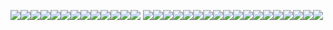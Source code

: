 ![](https://github.com/konigcorpse/konigcorpse/assets/137476909/6b9d8817-aaf2-4e93-a7a3-b5cd40d6345f)![](https://github.com/konigcorpse/konigcorpse/assets/137476909/4a006f11-03eb-41ed-b307-2901a72f1f72)![](https://64.media.tumblr.com/61ed3656fea17774678e6d10b0280f81/68aa877d24820849-6a/s100x200/31089fe968cdeb103c673225e7efa4584903e60b.gif)![](https://64.media.tumblr.com/9245a15dad34f3b6bd5179908407ec73/e16d9c3fd8438e13-af/s100x200/ccf910778204ed13b524dc4db741a009fb08e47c.jpg)![](https://64.media.tumblr.com/2b3667c64707854c870bfaeab405ff66/87a60c4bf59d1130-8d/s100x200/8122a2094039d95b3815ff13cc78273532740c95.gif)![](https://64.media.tumblr.com/dd8819522e5cfe8b7db8836f4fe53ac4/94152cface8e71f3-6b/s100x200/1f2420ba30694cec0386552579e05fcba53888a3.gif)![](https://64.media.tumblr.com/ecd8a4f5188283bbd64f6b72edbb3ba6/f574b1971452eaa0-1e/s100x200/5fac2c545b6e191669d60b1117365d5522b1e8c2.gif)![](https://64.media.tumblr.com/b932c992a66b8e223c3e01385edd6c6e/e16d9c3fd8438e13-bd/s100x200/137902ac14ba8c31abd2a4c2f5c87b422443054d.pnj)![](https://64.media.tumblr.com/b0b8182e3216c710e5c4d2251201af49/b3d83bbf44993478-9a/s100x200/00f5774708742ebfeed9ea6b5498f3f67d31b173.gif)![](https://64.media.tumblr.com/06823f9b41af798cb896f59aa4b78af7/186bd89cfe934a48-b0/s100x200/4ba2d1e88b3f5d077dcc5472fb37f5a9c9472a13.pnj)![](https://64.media.tumblr.com/6d7e654d9e5acb8c8e63e3c36a0b1cfd/884eea48d188fc7b-3d/s100x200/dcf2001636e03f53a0384133dc521b230983d2e6.pnj)![](https://64.media.tumblr.com/fe3076eafe8c992e645ea4aee027961e/884eea48d188fc7b-4e/s100x200/74f6a19aa6f7cb1df2796f809670c497eaa82d48.pnj)![](https://64.media.tumblr.com/2255b4830abed444fc88f21b1b262edc/884eea48d188fc7b-24/s100x200/107402511a16b0ad9848910190c9e8bd6d77871c.pnj) ![](https://64.media.tumblr.com/4a686b996c12a40921fae5214df4232f/f574b1971452eaa0-19/s100x200/3924f1a44f72dfb7ed221b11c2519bf42de584b8.gif)![](https://camo.githubusercontent.com/38d91840c92bb5bcda31769b189096edbaaa4bb53f9228a317a3cd61ad69f035/68747470733a2f2f6d656469612e646973636f72646170702e6e65742f6174746163686d656e74732f313131373333373133353333313134373739382f313131373333373235323235313537343336332f61623338396535312e6a7067)![](https://64.media.tumblr.com/38747c93d4642213e581cab971a38aec/f16ec49f76e0b687-4f/s100x200/0cfdb19e5669c8985745a137c38d455bfee235fd.jpg)![](https://64.media.tumblr.com/12da7add0f49f01e1844e5301c5f7357/a45f1f281c342d3f-86/s100x200/95ed4e3444eb078c97ae708d4f19b43ca5e64bf6.pnj)![](https://64.media.tumblr.com/354cabee3737f562a77308673eae7685/2b2b6411073cf107-10/s100x200/ff6a03ccf3d2a2aefab28c8ad618c8cd9c412fb0.gif)![](https://64.media.tumblr.com/046316101ba28cf39d891615c97fdcc8/2b2b6411073cf107-cd/s100x200/6ec130fad372b63d1410c8e745707a2205517ec9.gif)![](https://64.media.tumblr.com/6894dcc22e0a79ca5037f5298a3100c3/2b2b6411073cf107-2c/s100x200/9b7ea082a4256bd13ae2ef3c8d93a1f62c3e9a75.pnj)![](https://64.media.tumblr.com/4625e1f0bd9474e8670791450780e9d6/d4134c35010be739-85/s100x200/12d0b7804cbb22a8ef23c6c5bed8ed56bdce41da.jpg)![]([https://64.media.tumblr.com/7016513cf5389ff3a8b0add4c7bd00ff/227630b723dc1c1b-38/s100x200/738b2e17c585dd0256413ef01fb6f1ed57c4b19d.gif)![](https://64.media.tumblr.com/ccb13f6037814845364edbbac0c30452/5e153a2eea9d81a3-23/s100x200/270bde3e1aa2873d0a2c9d87248f659060635a5a.gifv)![](https://64.media.tumblr.com/87d6fd701f2633e415f57229f2fe83bb/2b2b6411073cf107-0e/s100x200/7068e40b27535a9fac0f5d289e44d74de3eb89d2.gif)![](https://64.media.tumblr.com/d8f528e472990d7e9ba38c050beca43f/11991265bf6769a9-88/s100x200/65bff014f2e4093e1fc6c8c689e5abb649068fc5.gif)![](https://64.media.tumblr.com/29342b5ee6f22d1476f631dd0e5d47f8/11991265bf6769a9-cc/s100x200/ac057c65bba7f612707d8d8eed28d304c8acf97c.gif)![](https://64.media.tumblr.com/b9f64c9e290661e5b2aa806450e9a7a7/tumblr_inline_pgas3tjtFZ1v11djx_500.png)![](https://64.media.tumblr.com/eefbfef4075167a5a4a14abe17af8a0e/2b2b6411073cf107-bd/s100x200/e356ada2e288a8b13adab549aaeef8367871788d.pnj)![](https://64.media.tumblr.com/a3063e8b2c7caae8c73360637376f9f3/227630b723dc1c1b-e9/s100x200/40deb4dbd18456906fba77921fdfd51dffd6e8c3.gif)![](https://64.media.tumblr.com/0ab07eca89c69fba73063b5f3059aed4/89a4e72e80cb9b59-28/s100x200/ecc841d24b143b1b206710eccdc5324b877fc854.gif)![](https://64.media.tumblr.com/7b2d2bc2daaa7e49b4060f50580ac32c/c3de01a11644097d-ba/s100x200/e6cd1fba5d8acfd79709ec6bced89ac4f6f109ef.gif)
